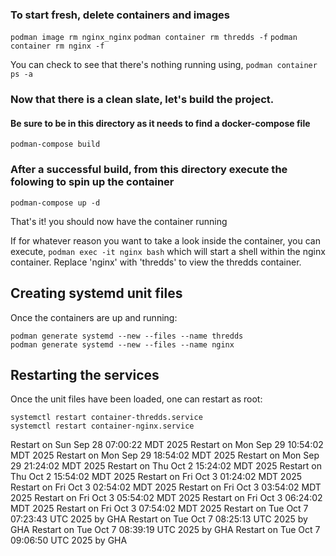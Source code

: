 ### To start fresh, delete containers and images
`podman image rm nginx_nginx`
`podman container rm thredds -f`
`podman container rm nginx -f`


You can check to see that there's nothing running using,
`podman container ps -a`

### Now that there is a clean slate, let's build the project.
#### Be sure to be in this directory as it needs to find a docker-compose file
`podman-compose build`

### After a successful build, from this directory execute the folowing to spin up the container
`podman-compose up -d`


That's it! you should now have the container running

If for whatever reason you want to take a look inside the container, you can execute,
`podman exec -it nginx bash`
which will start a shell within the nginx container. Replace 'nginx' with 'thredds' to view the thredds container.


## Creating systemd unit files

Once the containers are up and running:
```
podman generate systemd --new --files --name thredds
podman generate systemd --new --files --name nginx
```

## Restarting the services
Once the unit files have been loaded, one can restart as root:
```
systemctl restart container-thredds.service
systemctl restart container-nginx.service
```
Restart on Sun Sep 28 07:00:22 MDT 2025
Restart on Mon Sep 29 10:54:02 MDT 2025
Restart on Mon Sep 29 18:54:02 MDT 2025
Restart on Mon Sep 29 21:24:02 MDT 2025
Restart on Thu Oct  2 15:24:02 MDT 2025
Restart on Thu Oct  2 15:54:02 MDT 2025
Restart on Fri Oct  3 01:24:02 MDT 2025
Restart on Fri Oct  3 02:54:02 MDT 2025
Restart on Fri Oct  3 03:54:02 MDT 2025
Restart on Fri Oct  3 05:54:02 MDT 2025
Restart on Fri Oct  3 06:24:02 MDT 2025
Restart on Fri Oct  3 07:54:02 MDT 2025
Restart on Tue Oct  7 07:23:43 UTC 2025 by GHA
Restart on Tue Oct  7 08:25:13 UTC 2025 by GHA
Restart on Tue Oct  7 08:39:19 UTC 2025 by GHA
Restart on Tue Oct  7 09:06:50 UTC 2025 by GHA

